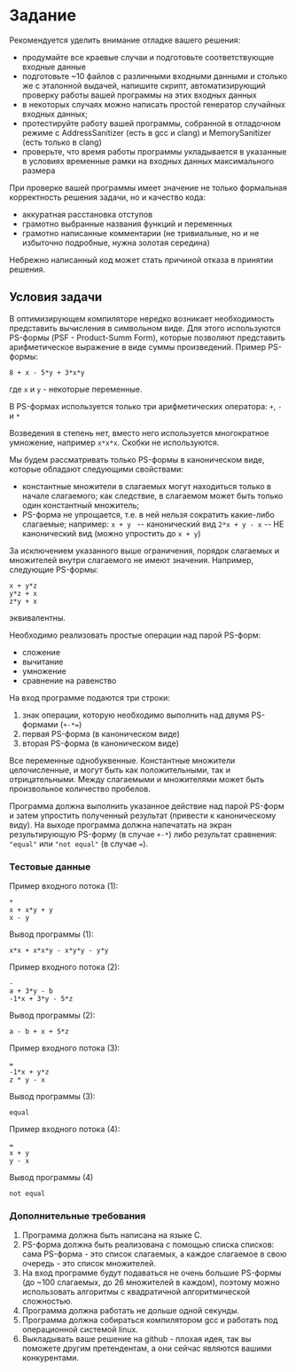 # Задание

Рекомендуется уделить внимание отладке вашего решения:

- продумайте все краевые случаи и подготовьте соответствующие входные данные
- подготовьте ~10 файлов с различными входными данными
  и столько же с эталонной выдачей, напишите скрипт,
  автоматизирующий проверку работы вашей программы
  на этих входных данных
- в некоторых случаях можно написать простой генератор случайных входных данных;
- протестируйте работу вашей программы, собранной в отладочном режиме
  с AddressSanitizer (есть в gcc и clang)
  и MemorySanitizer (есть только в clang)
- проверьте, что время работы программы укладывается в указанные в условиях
  временные рамки на входных данных максимального размера

При проверке вашей программы имеет значение не только формальная
корректность решения задачи, но и качество кода:

- аккуратная расстановка отступов
- грамотно выбранные названия функций и переменных
- грамотно написанные комментарии (не тривиальные,
  но и не избыточно подробные, нужна золотая середина)

Небрежно написанный код может стать причиной отказа в принятии решения.


## Условия задачи

В оптимизирующем компиляторе нередко возникает
необходимость представить вычисления в символьном виде.
Для этого используются PS-формы (PSF - Product-Summ Form),
которые позволяют представить арифметическое выражение в виде
суммы произведений. Пример PS-формы:

```
8 + x - 5*y + 3*x*y
```

где `x` и `y` - некоторые переменные.

В PS-формах используется только три арифметических оператора:
`+`, `-` и `*`

Возведения в степень нет, вместо него используется многократное
умножение, например `x*x*x`.
Скобки не используются.

Мы будем рассматривать только PS-формы в каноническом виде, которые обладают следующими свойствами:

- константные множители в слагаемых могут находиться только
  в начале слагаемого; как следствие, в слагаемом может быть
  только один константный множитель;
- PS-форма не упрощается, т.е. в ней нельзя сократить
  какие-либо слагаемые; например:
  `x + y ` -- канонический вид
  `2*x + y - x` -- НЕ канонический вид (можно упростить до `x + y`)

За исключением указанного выше ограничения, порядок слагаемых
и множителей внутри слагаемого не имеют значения.
Например, следующие PS-формы:

```
x + y*z
y*z + x
z*y + x
```

эквивалентны.


Необходимо реализовать простые операции над парой PS-форм:

- сложение
- вычитание
- умножение
- сравнение на равенство


На вход программе подаются три строки:

1) знак операции, которую необходимо выполнить над двумя PS-формами (`+-*=`)
2) первая PS-форма (в каноническом виде)
3) вторая PS-форма (в каноническом виде)


Все переменные однобуквенные. Константные множители целочисленные,
и могут быть как положительными, так и отрицательными.
Между слагаемыми и множителями может быть произвольное количество пробелов.

Программа должна выполнить указанное действие над парой PS-форм
и затем упростить полученный результат (привести к каноническому виду).
На выходе программа должна напечатать на экран результирующую
PS-форму (в случае `+-*`) либо результат сравнения:
`"equal"` или `"not equal"` (в случае `=`).

### Тестовые данные

Пример входного потока (1):

```
*
x + x*y + y
x - y
```

Вывод программы (1):

```
x*x + x*x*y - x*y*y - y*y
```

Пример входного потока (2):

```
-
a + 3*y - b
-1*x + 3*y - 5*z
```

Вывод программы (2):

```
a - b + x + 5*z
```

Пример входного потока (3):

```
=
-1*x + y*z
z * y - x
```

Вывод программы (3):

```
equal
```

Пример входного потока (4):

```
=
x + y
y - x
```

Вывод программы (4)
```
not equal
```

### Дополнительные требования

1) Программа должна быть написана на языке C.
2) PS-форма должна быть реализована с помощью списка списков:
   сама PS-форма - это список слагаемых, а каждое слагаемое в свою очередь -
   это список множителей.
3) На вход программе будут подаваться не очень большие PS-формы
   (до ~100 слагаемых, до 26 множителей в каждом), поэтому можно использовать
   алгоритмы с квадратичной алгоритмической сложностью.
4) Программа должна работать не дольше одной секунды.
5) Программа должна собираться компилятором gcc и работать
   под операционной системой linux.
6) Выкладывать ваше решение на github - плохая идея, так вы поможете
   другим претендентам, а они сейчас являются вашими конкурентами.
